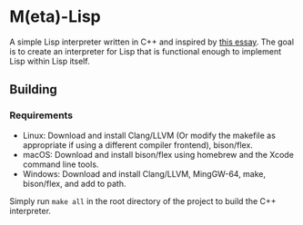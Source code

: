 # M(eta)-Lisp

A simple Lisp interpreter written in C++ and inspired by [this essay](http://www.michaelnielsen.org/ddi/lisp-as-the-maxwells-equations-of-software/). The goal is to create an interpreter for Lisp that is functional enough to implement Lisp within Lisp itself.

## Building

### Requirements
* Linux:   Download and install Clang/LLVM (Or modify the makefile as appropriate if using a different compiler frontend), bison/flex.
* macOS:   Download and install bison/flex using homebrew and the Xcode command line tools.
* Windows: Download and install Clang/LLVM, MingGW-64, make, bison/flex, and add to path.

Simply run `make all` in the root directory of the project to build the C++ interpreter.





